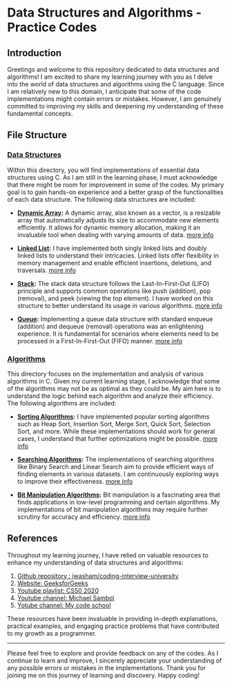 # Data Structures and Algorithms - Practice Codes

## Introduction

Greetings and welcome to this repository dedicated to data structures and algorithms! I am excited to share my learning journey with you as I delve into the world of data structures and algorithms using the C language. Since I am relatively new to this domain, I anticipate that some of the code implementations might contain errors or mistakes. However, I am genuinely committed to improving my skills and deepening my understanding of these fundamental concepts.

## File Structure

### [Data Structures]()

Within this directory, you will find implementations of essential data structures using C. As I am still in the learning phase, I must acknowledge that there might be room for improvement in some of the codes. My primary goal is to gain hands-on experience and a better grasp of the functionalities of each data structure. The following data structures are included:

- **[Dynamic Array]():** A dynamic array, also known as a vector, is a resizable array that automatically adjusts its size to accommodate new elements efficiently. It allows for dynamic memory allocation, making it an invaluable tool when dealing with varying amounts of data. [more info](https://en.wikipedia.org/wiki/Dynamic_array)

- **[Linked List]():** I have implemented both singly linked lists and doubly linked lists to understand their intricacies. Linked lists offer flexibility in memory management and enable efficient insertions, deletions, and traversals. [more info](https://en.wikipedia.org/wiki/Linked_list)

- **[Stack]():** The stack data structure follows the Last-In-First-Out (LIFO) principle and supports common operations like push (addition), pop (removal), and peek (viewing the top element). I have worked on this structure to better understand its usage in various algorithms. [more info](https://en.wikipedia.org/wiki/Stack_(abstract_data_type))

- **[Queue]():** Implementing a queue data structure with standard enqueue (addition) and dequeue (removal) operations was an enlightening experience. It is fundamental for scenarios where elements need to be processed in a First-In-First-Out (FIFO) manner. [more info](https://en.wikipedia.org/wiki/Queue_(abstract_data_type))

### [Algorithms]()

This directory focuses on the implementation and analysis of various algorithms in C. Given my current learning stage, I acknowledge that some of the algorithms may not be as optimal as they could be. My aim here is to understand the logic behind each algorithm and analyze their efficiency. The following algorithms are included:

- **[Sorting Algorithms]():** I have implemented popular sorting algorithms such as Heap Sort, Insertion Sort, Merge Sort, Quick Sort, Selection Sort, and more. While these implementations should work for general cases, I understand that further optimizations might be possible. [more info](https://en.wikipedia.org/wiki/Sorting_algorithm)

- **[Searching Algorithms]():** The implementations of searching algorithms like Binary Search and Linear Search aim to provide efficient ways of finding elements in various datasets. I am continuously exploring ways to improve their effectiveness. [more info](https://en.wikipedia.org/wiki/Search_algorithm)

- **[Bit Manipulation Algorithms]():** Bit manipulation is a fascinating area that finds applications in low-level programming and certain algorithms. My implementations of bit manipulation algorithms may require further scrutiny for accuracy and efficiency. [more info](https://en.wikipedia.org/wiki/Bit_manipulation)

## References

Throughout my learning journey, I have relied on valuable resources to enhance my understanding of data structures and algorithms:

1. [Github repository : jwasham/coding-interview-university](https://github.com/jwasham/coding-interview-university)
2. [Website: GeeksforGeeks](https://www.geeksforgeeks.org/)
3. [Youtube playlist: CS50 2020](https://www.youtube.com/playlist?list=PLhQjrBD2T382_R182iC2gNZI9HzWFMC_8) 
4. [Youtube channel: Michael Sambol](https://www.youtube.com/@MichaelSambol)
5. [Yotube channel: My code school](https://www.youtube.com/@mycodeschool) 
<!-- 1. [Book: "Introduction to Algorithms" by Thomas H. Cormen et al.](https://www.amazon.com/Introduction-Algorithms-Thomas-H-Cormen/dp/0262033844)

1. [Online Course: "Algorithms and Data Structures" by Tim Roughgarden on Coursera](https://www.coursera.org/specializations/algorithms)



3. [Website: Khan Academy - Algorithms Course](https://www.khanacademy.org/computing/computer-science/algorithms) -->

These resources have been invaluable in providing in-depth explanations, practical examples, and engaging practice problems that have contributed to my growth as a programmer.

---

Please feel free to explore and provide feedback on any of the codes. As I continue to learn and improve, I sincerely appreciate your understanding of any possible errors or mistakes in the implementations. Thank you for joining me on this journey of learning and discovery. Happy coding!
